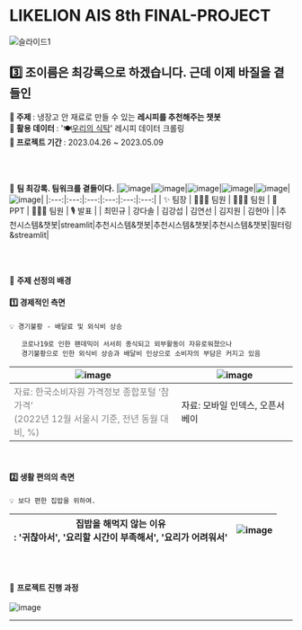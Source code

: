 # LIKELION AIS 8th FINAL-PROJECT
![슬라이드1](https://user-images.githubusercontent.com/124337933/237030435-a9bb8d38-5790-4849-8aab-0b361de1a158.JPG)
## 3️⃣ 조이름은 최강록으로 하겠습니다. 근데 이제 바질을 곁들인

<b> 🍕 주제 </b>: 냉장고 안 재료로 만들 수 있는 <b>레시피를 추천해주는 챗봇</b> <br>
<b> 🍔 활용 데이터 </b>: '🍽️[우리의 식탁](https://wtable.co.kr/recipes)' 레시피 데이터 크롤링 <br>
<b> 🍟 프로젝트 기간 </b>: 2023.04.26 ~ 2023.05.09 <br>

<br><br>

🦁 <b> 팀 최강록. 팀워크를 곁들이다.</b>
|![image](https://user-images.githubusercontent.com/124337933/237033354-ae3e2661-0d0b-487d-98d3-4f8b0bc6fc42.png)|![image](https://user-images.githubusercontent.com/124337933/237033386-393492bf-bc05-468e-b160-0dbf63cde6c9.png)|![image](https://user-images.githubusercontent.com/124337933/237033411-cd779a5f-d45b-41c1-8ef1-49e4453539c9.png)|![image](https://user-images.githubusercontent.com/124337933/237033439-66e815de-35e4-4834-8493-387309a5e2d0.png)|![image](https://user-images.githubusercontent.com/124337933/237033456-12825d94-c382-4bec-823b-c44898fcaf1e.png)|![image](https://user-images.githubusercontent.com/124337933/237033473-360923ae-c41a-4b7a-948e-b2a4483a05d5.png)|
|:---:|:---:|:---:|:---:|:---:|:---:|
| ✨ 팀장 | 👨🏻‍💻 팀원 | 👨🏻‍💻 팀원 | 🎨 PPT | 👨🏻‍💻 팀원 | 🎙️ 발표 |
|  최민규 |  강다솔 |  김강섭 |  김연선 |  김지원 |  김현아 |
|추천시스템&챗봇|streamlit|추천시스템&챗봇|추천시스템&챗봇|추천시스템&챗봇|필터링&streamlit|

<br><br>

🦁 <b>주제 선정의 배경</b>
#### 1️⃣ 경제적인 측면
``````
💡 경기불황 - 배달료 및 외식비 상승

   코로나19로 인한 팬데믹이 서서히 종식되고 외부활동이 자유로워졌으나 
   경기불황으로 인한 외식비 상승과 배달비 인상으로 소비자의 부담은 커지고 있음
``````
|![image](https://user-images.githubusercontent.com/124337933/237038915-0b19d6e9-e0a1-4658-9092-496550049e6f.png)|![image](https://user-images.githubusercontent.com/124337933/237039719-e943689f-96ad-44b7-ab48-a65e961ad7f2.png)|
|---|---|
|<font color= 'gray'> 자료: 한국소비자원 가격정보 종합포털 ‘참가격’ <br>(2022년 12월 서울시 기준, 전년 동월 대비, %) </font>| 자료: 모바일 인덱스, 오픈서베이 |

<br>

#### 2️⃣ 생활 편의의 측면
``````
💡 보다 편한 집밥을 위하여.
``````
|집밥을 해먹지 않는 이유 <br> : '귀찮아서', '요리할 시간이 부족해서', '요리가 어려워서'|![image](https://user-images.githubusercontent.com/124337933/237041362-aa971854-f38b-48ab-8a58-f9b9cc3e8198.png)|
|---|---|

<br><br>

🦁 <b>프로젝트 진행 과정</b> <br><br>
![image](https://user-images.githubusercontent.com/124337933/237034927-aa1738ce-18f1-4809-b0cd-f9ee50663fe7.png)


<hr>
<br>
